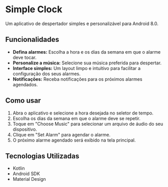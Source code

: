 # Simple Clock

Um aplicativo de despertador simples e personalizável para Android 8.0.

## Funcionalidades

*   **Defina alarmes:** Escolha a hora e os dias da semana em que o alarme deve tocar.
*   **Personalize a música:** Selecione sua música preferida para despertar.
*   **Interface simples:** Um layout limpo e intuitivo para facilitar a configuração dos seus alarmes.
*   **Notificações:** Receba notificações para os próximos alarmes agendados.

## Como usar

1.  Abra o aplicativo e selecione a hora desejada no seletor de tempo.
2.  Escolha os dias da semana em que o alarme deve se repetir.
3.  Toque em "Choose Music" para selecionar um arquivo de áudio do seu dispositivo.
4.  Clique em "Set Alarm" para agendar o alarme.
5.  O próximo alarme agendado será exibido na tela principal.

## Tecnologias Utilizadas

*   Kotlin
*   Android SDK
*   Material Design
